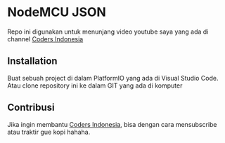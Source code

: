 
# NodeMCU JSON

Repo ini digunakan untuk menunjang video youtube saya yang ada di channel
[Coders Indonesia](https://youtube.com/codersindonesia)

## Installation

Buat sebuah project di dalam PlatformIO yang ada di Visual Studio Code. Atau clone repository ini ke dalam GIT yang ada di komputer



## Contribusi
Jika ingin membantu [Coders Indonesia](https://youtube.com/codersindonesia), bisa dengan cara mensubscribe atau traktir gue kopi hahaha.